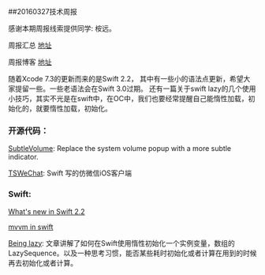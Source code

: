 
##20160327技术周报

感谢本期周报线索提供同学: 桉远。

周报汇总 [地址](https://github.com/BaiduHiDeviOS/iOS-Tech-Weekly)

周报博客 [地址](http://baiduhidevios.github.io/)

随着Xcode 7.3的更新而来的是Swift 2.2， 其中有一些小的语法点更新，希望大家提留一些。一些老语法会在Swift 3.0过期。
还有一篇关于swift lazy的几个使用小技巧，其实不光是在swift中，在OC中，我们也要经常提醒自己能惰性加载，初始化的，就要惰性加载，初始化。


### 开源代码：
[SubtleVolume](https://github.com/andreamazz/SubtleVolume): Replace the system volume popup with a more subtle indicator.

[TSWeChat](https://github.com/hilen/TSWeChat): Swift 写的仿微信iOS客户端

### Swift:
[What's new in Swift 2.2](https://www.hackingwithswift.com/swift2-2)

[mvvm in swift](http://artsy.github.io/blog/2015/09/24/mvvm-in-swift/)

[Being lazy](http://alisoftware.github.io/swift/2016/02/28/being-lazy/): 文章讲解了如何在Swift使用惰性初始化一个实例变量，数组的LazySequence。以及一种思考习惯，能否某些耗时初始化或者计算在用到的时候再去初始化或者计算。
